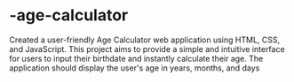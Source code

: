 # -age-calculator
Created a user-friendly Age Calculator web application using HTML, CSS, and JavaScript. This project aims to provide a simple and intuitive interface for users to input their birthdate and instantly calculate their age. The application should display the user's age in years, months, and days
